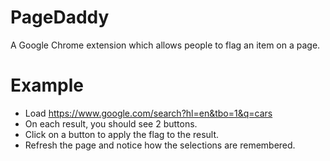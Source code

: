 # PageDaddy
A Google Chrome extension which allows people to flag an item on a page.

# Example
* Load https://www.google.com/search?hl=en&tbo=1&q=cars
* On each result, you should see 2 buttons. 
* Click on a button to apply the flag to the result.
* Refresh the page and notice how the selections are remembered.

